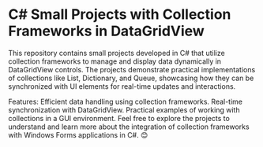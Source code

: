 # C# Small Projects with Collection Frameworks in DataGridView
This repository contains small projects developed in C# that utilize collection frameworks to manage and display data dynamically in DataGridView controls. The projects demonstrate practical implementations of collections like List, Dictionary, and Queue, showcasing how they can be synchronized with UI elements for real-time updates and interactions.

Features:
Efficient data handling using collection frameworks.
Real-time synchronization with DataGridView.
Practical examples of working with collections in a GUI environment.
Feel free to explore the projects to understand and learn more about the integration of collection frameworks with Windows Forms applications in C#. 😊
